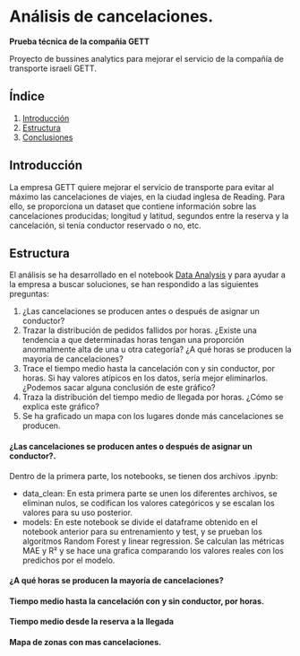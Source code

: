 # Análisis de cancelaciones.

**Prueba técnica de la compañia GETT**

Proyecto de bussines analytics para mejorar el servicio de la compañía de transporte israelí GETT. 

## Índice

1. [Introducción](#introducción)
2. [Estructura](#estructura)
3. [Conclusiones](#resultados)

## Introducción

La empresa GETT quiere mejorar el servicio de transporte para evitar al máximo las cancelaciones de viajes, en la ciudad inglesa de Reading. Para ello, se proporciona un dataset que contiene información sobre las cancelaciones producidas; longitud y latitud, segundos entre la reserva y la cancelación, si tenía conductor reservado o no, etc.

## Estructura

El análisis se ha desarrollado en el notebook [Data Analysis](Notebooks/Data%20analysis.ipynb) y para ayudar a la empresa a buscar soluciones, se han respondido a las siguientes preguntas:

1) ¿Las cancelaciones se producen antes o después de asignar un conductor?
2) Trazar la distribución de pedidos fallidos por horas. ¿Existe una tendencia a que determinadas horas tengan una proporción anormalmente alta de una u otra categoría? ¿A qué horas se producen la mayoría de cancelaciones?
3) Trace el tiempo medio hasta la cancelación con y sin conductor, por horas. Si hay valores atípicos en los datos, sería mejor eliminarlos. ¿Podemos sacar alguna conclusión de este gráfico?
4) Traza la distribución del tiempo medio de llegada por horas. ¿Cómo se explica este gráfico?
5) Se ha graficado un mapa con los lugares donde más cancelaciones se producen.

#### ¿Las cancelaciones se producen antes o después de asignar un conductor?.
Dentro de la primera parte, los notebooks, se tienen dos archivos .ipynb:

- data_clean: En esta primera parte se unen los diferentes archivos, se eliminan nulos, se codifican los valores categóricos y se escalan los valores para su uso posterior.
- models: En este notebook se divide el dataframe obtenido en el notebook anterior para su entrenamiento y test, y se prueban los algoritmos Random Forest y linear regression. Se calculan las métricas MAE y R² y se hace una grafica comparando los valores reales con los predichos por el modelo.

#### ¿A qué horas se producen la mayoría de cancelaciones?

#### Tiempo medio hasta la cancelación con y sin conductor, por horas.

#### Tiempo medio desde la reserva a la llegada 

#### Mapa de zonas con mas cancelaciones. 
